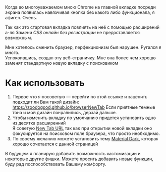 Когда во многоуважаемом мною Chrome на главной вкладке посреди экрана появилась навязчивая кнопка без какого либо функционала, я афигел. Очень.  

Так как это стартовая вкладка повлиять на неё с помощью расширений а-ля _Замени CSS онлайн без регистрации_ не предоставляется возможным.  

Мне хотелось сменить браузер, перфекционизм был нарушен. Ругался я много.  
Успокоившись, создал эту веб-страничку. Мне она более чем хорошо заменят стандартную новую вкладку с поисковиком


# Как использовать
1. Первое что я посоветую — перейти по этой ссылке и заценить подходит ли Вам такой дизайн:
https://zoodogood.github.io/browserNewTab
Если приятные темные тона и мой дизайн понравились, дерзай дальше.
2. Чтобы изменить вкладку по умолчанию придется установить одно из десятка расширенний  
Я советую [New Tab URL](https://chrome.google.com/webstore/detail/new-tab-url/fjmejipbaegkajpfkghaapfhdempldpd) так как при открытии новой вкладки оно фокусируется на поисковом поле браузера, что просто необходимо.
3. По своему желанию можете установить тему [Material Dark](https://chrome.google.com/webstore/detail/material-dark/npadhaijchjemiifipabpmeebeelbmpd?hl=ru), которая хорошо сочетается с данной страницей


В будущем я планирую добавить возможность кастомизации и некоторые другие фишки.
Можете просить добавить новые функции, буду рад поспособствовать Вашему комфорту.

